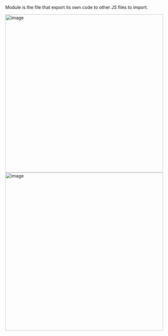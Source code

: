 Module is the file that export its own code to other JS files to import.

<img style="display='block'" width="500" alt="image" src="https://github.com/KidPudel/web-starter-kit/assets/63263301/3a5fb418-a4c5-4377-bb36-15204e93dc6f">
<img style="display='block'" width="500" alt="image" src="https://github.com/KidPudel/web-starter-kit/assets/63263301/e1f6755c-3fc6-44d1-a870-ed688990289f">
